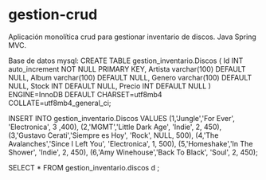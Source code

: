 # gestion-crud
Aplicación monolítica crud para gestionar inventario de discos.
Java Spring MVC.

Base de datos mysql:
CREATE TABLE gestion_inventario.Discos (
	Id INT auto_increment NOT NULL PRIMARY KEY,
	Artista varchar(100) DEFAULT NULL,
	Album varchar(100) DEFAULT NULL,
	Genero varchar(100) DEFAULT NULL,
	Stock INT DEFAULT NULL,
	Precio INT DEFAULT NULL
)
ENGINE=InnoDB
DEFAULT CHARSET=utf8mb4
COLLATE=utf8mb4_general_ci;


INSERT INTO gestion_inventario.Discos VALUES 
	(1,'Jungle','For Ever', 'Electronica', 3 ,400),
	(2,'MGMT','Little Dark Age', 'Indie', 2, 450),
	(3,'Gustavo Cerati','Siempre es Hoy', 'Rock', NULL, 500),
	(4,'The Avalanches','Since I Left You', 'Electronica', 1, 500),
	(5,'Homeshake','In The Shower', 'Indie', 2, 450),
	(6,'Amy Winehouse','Back To Black', 'Soul', 2, 450);
	
SELECT * FROM gestion_inventario.discos d ;
